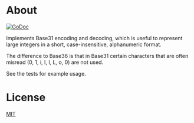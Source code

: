 # About

[![GoDoc](https://godoc.org/github.com/kmanley/base31?status.svg)](https://godoc.org/github.com/kmanley/base31)

Implements Base31 encoding and decoding, which is useful to represent
large integers in a short, case-insensitive, alphanumeric format. 

The difference to Base36 is that in Base31 certain characters that are 
often misread (0, 1, i, I, l, L, o, 0) are not used.

See the tests for example usage.


# License
[MIT](LICENSE)
